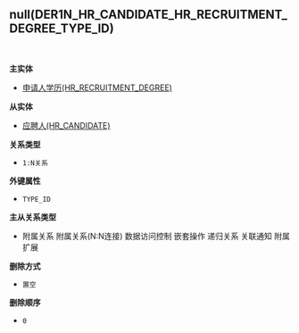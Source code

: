 ## null(DER1N_HR_CANDIDATE_HR_RECRUITMENT_DEGREE_TYPE_ID) <!-- {docsify-ignore-all} -->



<br>
<p class="panel-title"><b>主实体</b></p>

* [申请人学历(HR_RECRUITMENT_DEGREE)](module/hr/hr_recruitment_degree)

<p class="panel-title"><b>从实体</b></p>

* [应聘人(HR_CANDIDATE)](module/hr/hr_candidate)

<p class="panel-title"><b>关系类型</b></p>

* `1:N关系`

<p class="panel-title"><b>外键属性</b></p>

* `TYPE_ID`

<p class="panel-title"><b>主从关系类型</b></p>

* <i class="fa fa-square"/></i> 附属关系 <i class="fa fa-square"/></i> 附属关系(N:N连接) <i class="fa fa-square"/></i> 数据访问控制 <i class="fa fa-square"/></i> 嵌套操作 <i class="fa fa-square"/></i> 递归关系 <i class="fa fa-square"/></i> 关联通知 <i class="fa fa-square"/></i> 附属扩展

<p class="panel-title"><b>删除方式</b></p>

* `置空`

<p class="panel-title"><b>删除顺序</b></p>

* `0`
